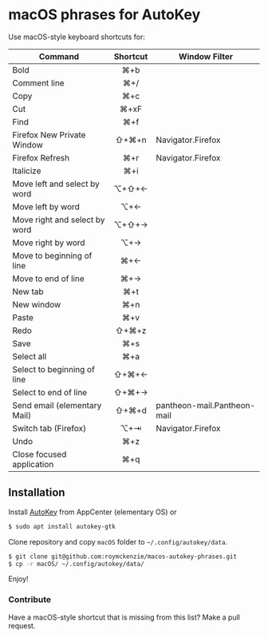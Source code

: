 # macOS phrases for AutoKey

Use macOS-style keyboard shortcuts for:

| Command | Shortcut | Window Filter
|---|:---:|---|
Bold | ⌘+b
Comment line | ⌘+/
Copy | ⌘+c
Cut | ⌘+xF
Find | ⌘+f 
Firefox New Private Window | ⇧+⌘+n | Navigator.Firefox
Firefox Refresh | ⌘+r | Navigator.Firefox
Italicize | ⌘+i
Move left and select by word | ⌥+⇧+←
Move left by word | ⌥+←
Move right and select by word | ⌥+⇧+→
Move right by word | ⌥+→
Move to beginning of line | ⌘+←
Move to end of line | ⌘+→
New tab | ⌘+t
New window | ⌘+n
Paste | ⌘+v
Redo | ⇧+⌘+z
Save | ⌘+s
Select all | ⌘+a
Select to beginning of line | ⇧+⌘+←
Select to end of line | ⇧+⌘+→
Send email (elementary Mail) | ⇧+⌘+d | pantheon-mail.Pantheon-mail
Switch tab (Firefox) | ⌥+⇥ | Navigator.Firefox
Undo | ⌘+z
Close focused application| ⌘+q

## Installation

Install [AutoKey](https://github.com/autokey/autokey) from AppCenter (elementary OS) or

```bash 
$ sudo apt install autokey-gtk
```

Clone repository and copy `macOS` folder to `~/.config/autokey/data`.

```bash
$ git clone git@github.com:roymckenzie/macos-autokey-phrases.git
$ cp -r macOS/ ~/.config/autokey/data/
```

Enjoy!

### Contribute

Have a macOS-style shortcut that is missing from this list? Make a pull request.
